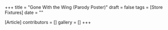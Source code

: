 +++
title = "Gone With the Wing (Parody Poster)"
draft = false
tags = [Store Fixtures]
date = ""

[Article]
contributors = []
gallery = []
+++
